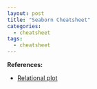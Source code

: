 ```yaml
---
layout: post
title: "Seaborn Cheatsheet"
categories:
  - cheatsheet
tags:
  - cheatsheet
---
```



**References:**
- [Relational plot](https://seaborn.pydata.org/tutorial/relational.html#relational-tutorial)
